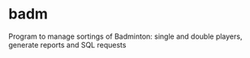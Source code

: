 # badm
Program to manage sortings of Badminton: single and double players, generate reports and SQL requests
